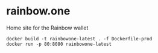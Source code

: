 # rainbow.one
Home site for the Rainbow wallet
```
docker build -t rainbowone-latest . -f Dockerfile-prod
docker run -p 80:8080 rainbowone-latest

```

